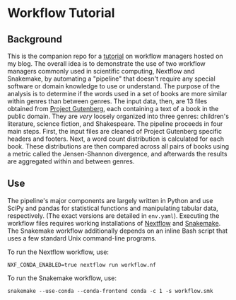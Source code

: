 # Workflow Tutorial

## Background
This is the companion repo for a [tutorial](https://marcsingleton.github.io/posts/workflow-managers-in-data-science-nextflow-and-snakemake/) on workflow managers hosted on my blog. The overall idea is to demonstrate the use of two workflow managers commonly used in scientific computing, Nextflow and Snakemake, by automating a "pipeline" that doesn't require any special software or domain knowledge to use or understand. The purpose of the analysis is to determine if the words used in a set of books are more similar within genres than between genres. The input data, then, are 13 files obtained from [Project Gutenberg](https://www.gutenberg.org/), each containing a text of a book in the public domain. They are *very* loosely organized into three genres: children's literature, science fiction, and Shakespeare. The pipeline proceeds in four main steps. First, the input files are cleaned of Project Gutenberg specific headers and footers. Next, a word count distribution is calculated for each book. These distributions are then compared across all pairs of books using a metric called the Jensen-Shannon divergence, and afterwards the results are aggregated within and between genres.

## Use
The pipeline's major components are largely written in Python and use SciPy and pandas for statistical functions and manipulating tabular data, respectively. (The exact versions are detailed in `env.yaml`). Executing the workflow files requires working installations of [Nextflow](https://www.nextflow.io/docs/latest/index.html) and [Snakemake](https://snakemake.readthedocs.io/en/stable/index.html). The Snakemake workflow additionally depends on an inline Bash script that uses a few standard Unix command-line programs.

To run the Nextflow workflow, use:

```
NXF_CONDA_ENABLED=true nextflow run workflow.nf
```

To run the Snakemake workflow, use:

```
snakemake --use-conda --conda-frontend conda -c 1 -s workflow.smk
```
